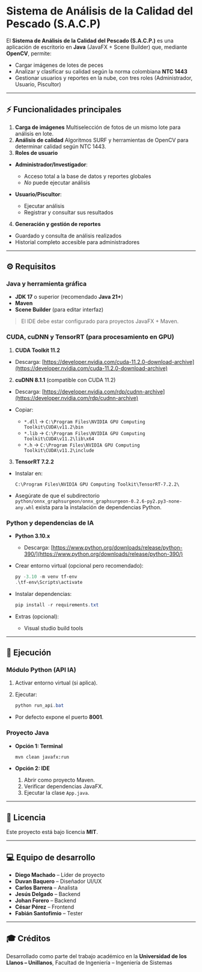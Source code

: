 # Sistema de Análisis de la Calidad del Pescado (S.A.C.P)

El **Sistema de Análisis de la Calidad del Pescado (S.A.C.P.)** es una aplicación de escritorio en **Java** (JavaFX + Scene Builder) que, mediante **OpenCV**, permite:

* Cargar imágenes de lotes de peces
* Analizar y clasificar su calidad según la norma colombiana **NTC 1443**
* Gestionar usuarios y reportes en la nube, con tres roles (Administrador, Usuario, Piscultor)

---

## ⚡ Funcionalidades principales

1. **Carga de imágenes**
   Multiselección de fotos de un mismo lote para análisis en lote.
2. **Análisis de calidad**
   Algoritmos SURF y herramientas de OpenCV para determinar calidad según NTC 1443.
3. **Roles de usuario**

  * **Administrador/Investigador**:

    * Acceso total a la base de datos y reportes globales
    * *No* puede ejecutar análisis
  * **Usuario/Piscultor**:

    * Ejecutar análisis
    * Registrar y consultar sus resultados
4. **Generación y gestión de reportes**

  * Guardado y consulta de análisis realizados
  * Historial completo accesible para administradores

---

## ⚙️ Requisitos

### Java y herramienta gráfica

* **JDK 17** o superior (recomendado **Java 21+**)
* **Maven**
* **Scene Builder** (para editar interfaz)

> El IDE debe estar configurado para proyectos JavaFX + Maven.

### CUDA, cuDNN y TensorRT (para procesamiento en GPU)

1. **CUDA Toolkit 11.2**

  * Descarga: [https://developer.nvidia.com/cuda-11.2.0-download-archive](https://developer.nvidia.com/cuda-11.2.0-download-archive)
2. **cuDNN 8.1.1** (compatible con CUDA 11.2)

  * Descarga: [https://developer.nvidia.com/rdp/cudnn-archive](https://developer.nvidia.com/rdp/cudnn-archive)
  * Copiar:

    * `*.dll` → `C:\Program Files\NVIDIA GPU Computing Toolkit\CUDA\v11.2\bin`
    * `*.lib` → `C:\Program Files\NVIDIA GPU Computing Toolkit\CUDA\v11.2\lib\x64`
    * `*.h`   → `C:\Program Files\NVIDIA GPU Computing Toolkit\CUDA\v11.2\include`
3. **TensorRT 7.2.2**

  * Instalar en:

    ```
    C:\Program Files\NVIDIA GPU Computing Toolkit\TensorRT-7.2.2\
    ```
  * Asegúrate de que el subdirectorio `python/onnx_graphsurgeon/onnx_graphsurgeon-0.2.6-py2.py3-none-any.whl` exista para la instalación de dependencias Python.

### Python y dependencias de IA

* **Python 3.10.x**

  * Descarga: [https://www.python.org/downloads/release/python-390/](https://www.python.org/downloads/release/python-390/)
* Crear entorno virtual (opcional pero recomendado):

  ```powershell
  py -3.10 -m venv tf-env
  .\tf-env\Scripts\activate
  ```
* Instalar dependencias:

  ```powershell
  pip install -r requirements.txt
  ```
* Extras (opcional):
  
  * Visual studio build tools 
   
---

## 🚀 Ejecución

### Módulo Python (API IA)

1. Activar entorno virtual (si aplica).
2. Ejecutar:

   ```powershell
   python run_api.bat
   ```

  * Por defecto expone el puerto **8001**.

### Proyecto Java

* **Opción 1: Terminal**

  ```bash
  mvn clean javafx:run
  ```
* **Opción 2: IDE**

  1. Abrir como proyecto Maven.
  2. Verificar dependencias JavaFX.
  3. Ejecutar la clase `App.java`.

---

## 📄 Licencia

Este proyecto está bajo licencia **MIT**.

---

## 💻 Equipo de desarrollo

* **Diego Machado** – Líder de proyecto
* **Duvan Baquero** – Diseñador UI/UX
* **Carlos Barrera** – Analista
* **Jesús Delgado** – Backend
* **Johan Forero** – Backend
* **César Pérez** – Frontend
* **Fabián Santofimio** – Tester

---

## 🎓 Créditos

Desarrollado como parte del trabajo académico en la
**Universidad de los Llanos – Unillanos**,
Facultad de Ingeniería – Ingeniería de Sistemas

